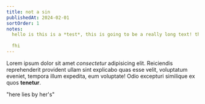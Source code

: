 ```yaml
---
title: not a sin
publishedAt: 2024-02-01
sortOrder: 1
notes: 
  hello is this is a *test*, this is going to be a really long text! this is where all the author's notes will go.
  
  fhi
---
```

Lorem ipsum dolor sit amet *consectetur* adipisicing elit. Reiciendis reprehenderit provident ullam sint explicabo quas esse velit, voluptatum eveniet, tempora illum expedita, eum voluptate! Odio excepturi similique ex quos **tenetur**.

"here lies by her's"